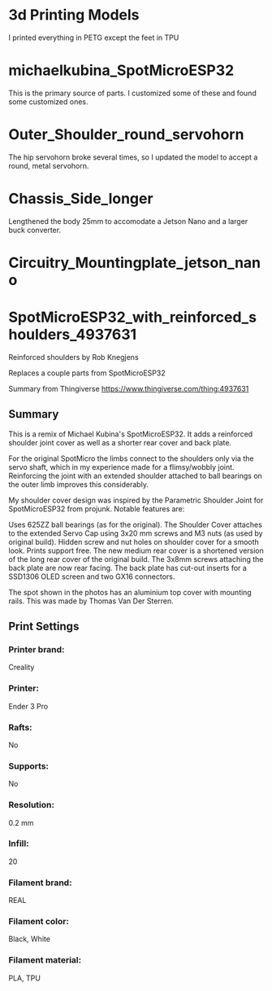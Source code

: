 # 3d Printing Models
I printed everything in PETG except the feet in TPU


# michaelkubina_SpotMicroESP32
This is the primary source of parts. I customized some of these and found some customized ones.


# Outer_Shoulder_round_servohorn
The hip servohorn broke several times, so I updated the model to accept a round, metal servohorn.


# Chassis_Side_longer
Lengthened the body 25mm to accomodate a Jetson Nano and a larger buck converter.


# Circuitry_Mountingplate_jetson_nano





# SpotMicroESP32_with_reinforced_shoulders_4937631
Reinforced shoulders by Rob Knegjens

Replaces a couple parts from SpotMicroESP32

Summary from Thingiverse https://www.thingiverse.com/thing:4937631

## Summary
This is a remix of Michael Kubina's SpotMicroESP32. It adds a reinforced shoulder joint cover as well as a shorter rear cover and back plate.

For the original SpotMicro the limbs connect to the shoulders only via the servo shaft, which in my experience made for a flimsy/wobbly joint. Reinforcing the joint with an extended shoulder attached to ball bearings on the outer limb improves this considerably.

My shoulder cover design was inspired by the Parametric Shoulder Joint for SpotMicroESP32 from projunk. Notable features are:

Uses 625ZZ ball bearings (as for the original).
The Shoulder Cover attaches to the extended Servo Cap using 3x20 mm screws and M3 nuts (as used by original build).
Hidden screw and nut holes on shoulder cover for a smooth look.
Prints support free.
The new medium rear cover is a shortened version of the long rear cover of the original build. The 3x8mm screws attaching the back plate are now rear facing. The back plate has cut-out inserts for a SSD1306 OLED screen and two GX16 connectors.

The spot shown in the photos has an aluminium top cover with mounting rails. This was made by Thomas Van Der Sterren.

## Print Settings
### Printer brand:
Creality

### Printer:
Ender 3 Pro

### Rafts:
No
### Supports:
No
### Resolution:
0.2 mm
### Infill:
20
### Filament brand:
REAL

### Filament color:
Black, White

### Filament material:
PLA, TPU







